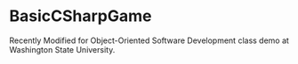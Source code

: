 # BasicCSharpGame

Recently Modified for Object-Oriented Software Development class demo at Washington State University.

